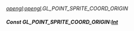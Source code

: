 _[opengl](../../modules/opengl/opengl-module.md):[opengl](../../modules/opengl/opengl-module.md).GL\_POINT\_SPRITE\_COORD\_ORIGIN_
##### Const GL\_POINT\_SPRITE\_COORD\_ORIGIN:[Int](../../modules/wonkey/wonkey-types-int.md)
